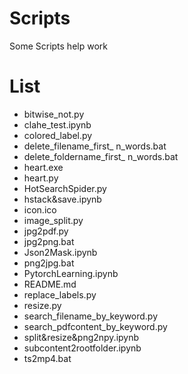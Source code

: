 # Scripts
Some Scripts help work
# List
- bitwise_not.py
- clahe_test.ipynb
- colored_label.py
- delete_filename_first_ n_words.bat
- delete_foldername_first_ n_words.bat
- heart.exe
- heart.py
- HotSearchSpider.py
- hstack&save.ipynb
- icon.ico
- image_split.py
- jpg2pdf.py
- jpg2png.bat
- Json2Mask.ipynb
- png2jpg.bat
- PytorchLearning.ipynb
- README.md
- replace_labels.py
- resize.py
- search_filename_by_keyword.py
- search_pdfcontent_by_keyword.py
- split&resize&png2npy.ipynb
- subcontent2rootfolder.ipynb
- ts2mp4.bat
